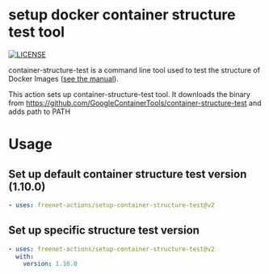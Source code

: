 # setup docker container structure test tool
[![LICENSE](https://img.shields.io/github/license/freenet-actions/setup-container-structure-test)](https://github.com/freenet-actions/setup-container-structure-test/blob/main/LICENSE)

container-structure-test is a command line tool used to test the structure of Docker Images ([see the manual](https://github.com/GoogleContainerTools/container-structure-test)).

This action sets up container-structure-test tool. It downloads the binary from https://github.com/GoogleContainerTools/container-structure-test and adds path to PATH

   
# Usage
## Set up default container structure test version (1.10.0)
```yaml
- uses: freenet-actions/setup-container-structure-test@v2
```
## Set up specific structure test version
```yaml
- uses: freenet-actions/setup-container-structure-test@v2
  with:
    version: 1.10.0
```
